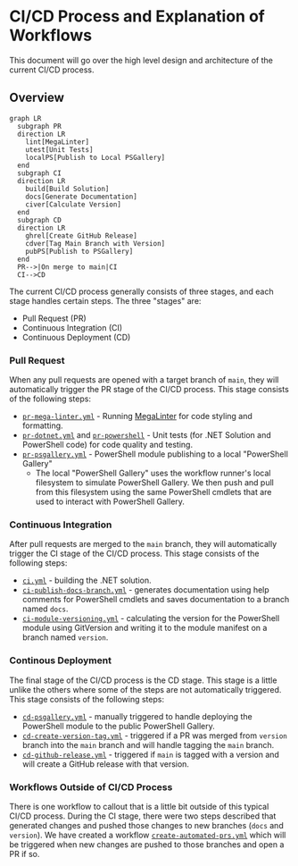 # CI/CD Process and Explanation of Workflows

This document will go over the high level design and architecture of the current CI/CD process.

## Overview

```mermaid
graph LR
  subgraph PR
  direction LR
    lint[MegaLinter]
    utest[Unit Tests]
    localPS[Publish to Local PSGallery]
  end
  subgraph CI
  direction LR
    build[Build Solution]
    docs[Generate Documentation]
    civer[Calculate Version]
  end
  subgraph CD
  direction LR
    ghrel[Create GitHub Release]
    cdver[Tag Main Branch with Version]
    pubPS[Publish to PSGallery]
  end
  PR-->|On merge to main|CI
  CI-->CD
```

The current CI/CD process generally consists of three stages, and each stage handles certain steps.
The three "stages" are:

- Pull Request (PR)
- Continuous Integration (CI)
- Continuous Deployment (CD)

### Pull Request

When any pull requests are opened with a target branch of `main`, they will automatically trigger the PR stage of the
CI/CD process. This stage consists of the following steps:

- [`pr-mega-linter.yml`](../.github/workflows/pr-mega-linter.yml) - Running [MegaLinter](https://megalinter.io/latest/)
  for code styling and formatting.
- [`pr-dotnet.yml`](../.github/workflows/pr-dotnet.yml) and [`pr-powershell`](../.github/workflows/pr-powershell.yml) -
   Unit tests (for .NET Solution and PowerShell code) for code quality and testing.
- [`pr-psgallery.yml`](../.github/workflows/pr-powershell.yml) - PowerShell module publishing to a local "PowerShell
  Gallery"
  - The local "PowerShell Gallery" uses the workflow runner's local filesystem to simulate PowerShell Gallery. We then
    push and pull from this filesystem using the same PowerShell cmdlets that are used to interact with PowerShell
    Gallery.

### Continuous Integration

After pull requests are merged to the `main` branch, they will automatically trigger the CI stage of the CI/CD process.
This stage consists of the following steps:

- [`ci.yml`](../.github/workflows/ci.yml) - building the .NET solution.
- [`ci-publish-docs-branch.yml`](../.github/workflows/ci-publish-docs-branch.yml) - generates documentation using help
  comments for PowerShell cmdlets and saves documentation to a branch named `docs`.
- [`ci-module-versioning.yml`](../.github/workflows/ci-module-versioning.yml) - calculating the version for the
  PowerShell module using GitVersion and writing it to the module manifest on a branch named `version`.

### Continous Deployment

The final stage of the CI/CD process is the CD stage. This stage is a little unlike the others where some of the steps
are not automatically triggered. This stage consists of the following steps:

- [`cd-psgallery.yml`](../.github/workflows/cd-psgallery.yml) - manually triggered to handle deploying the PowerShell
  module to the public PowerShell Gallery.
- [`cd-create-version-tag.yml`](../.github/workflows/cd-create-version-tag.yml) - triggered if a PR was merged from
  `version` branch into the `main` branch and will handle tagging the `main` branch.
- [`cd-github-release.yml`](../.github/workflows/cd-github-release.yml) - triggered if `main` is tagged with a version
  and will create a GitHub release with that version.

### Workflows Outside of CI/CD Process

There is one workflow to callout that is a little bit outside of this typical CI/CD process. During the CI stage, there
were two steps described that generated changes and pushed those changes to new branches (`docs` and `version`). We
have created a workflow [`create-automated-prs.yml`](../.github/workflows/create-automated-prs.yml) which will be
triggered when new changes are pushed to those branches and open a PR if so.
